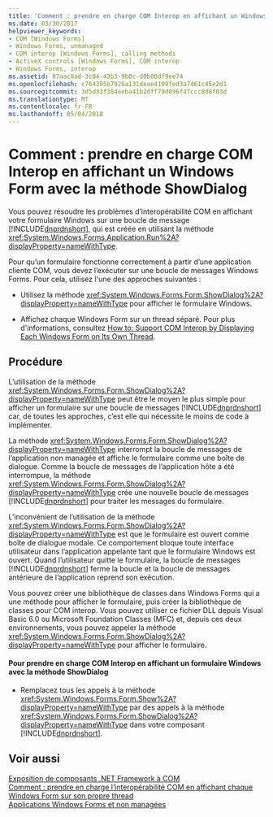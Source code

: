 ```yaml
---
title: 'Comment : prendre en charge COM Interop en affichant un Windows Form avec la méthode ShowDialog'
ms.date: 03/30/2017
helpviewer_keywords:
- COM [Windows Forms]
- Windows Forms, unmanaged
- COM interop [Windows Forms], calling methods
- ActiveX controls [Windows Forms], COM interop
- Windows Forms, interop
ms.assetid: 87aac8ad-3c04-43b3-9b0c-d0b00df9ee74
ms.openlocfilehash: c764395b7926a131deae4109fed3a7461c45e2d1
ms.sourcegitcommit: 3d5d33f384eeba41b2dff79d096f47ccc8d8f03d
ms.translationtype: MT
ms.contentlocale: fr-FR
ms.lasthandoff: 05/04/2018
---
```

# <a name="how-to-support-com-interop-by-displaying-a-windows-form-with-the-showdialog-method"></a>Comment : prendre en charge COM Interop en affichant un Windows Form avec la méthode ShowDialog
Vous pouvez résoudre les problèmes d’interopérabilité COM en affichant votre formulaire Windows sur une boucle de message [!INCLUDE[dnprdnshort](../../../../includes/dnprdnshort-md.md)], qui est créée en utilisant la méthode <xref:System.Windows.Forms.Application.Run%2A?displayProperty=nameWithType>.  
  
 Pour qu’un formulaire fonctionne correctement à partir d’une application cliente COM, vous devez l’exécuter sur une boucle de messages Windows Forms. Pour cela, utilisez l'une des approches suivantes :  
  
-   Utilisez la méthode <xref:System.Windows.Forms.Form.ShowDialog%2A?displayProperty=nameWithType> pour afficher le formulaire Windows.  
  
-   Affichez chaque Windows Form sur un thread séparé. Pour plus d'informations, consultez [How to: Support COM Interop by Displaying Each Windows Form on Its Own Thread](../../../../docs/framework/winforms/advanced/how-to-support-com-interop-by-displaying-each-windows-form-on-its-own-thread.md).  
  
## <a name="procedure"></a>Procédure  
 L’utilisation de la méthode <xref:System.Windows.Forms.Form.ShowDialog%2A?displayProperty=nameWithType> peut être le moyen le plus simple pour afficher un formulaire sur une boucle de messages [!INCLUDE[dnprdnshort](../../../../includes/dnprdnshort-md.md)] car, de toutes les approches, c’est elle qui nécessite le moins de code à implémenter.  
  
 La méthode <xref:System.Windows.Forms.Form.ShowDialog%2A?displayProperty=nameWithType> interrompt la boucle de messages de l’application non managée et affiche le formulaire comme une boîte de dialogue. Comme la boucle de messages de l’application hôte a été interrompue, la méthode <xref:System.Windows.Forms.Form.ShowDialog%2A?displayProperty=nameWithType> crée une nouvelle boucle de messages [!INCLUDE[dnprdnshort](../../../../includes/dnprdnshort-md.md)] pour traiter les messages du formulaire.  
  
 L’inconvénient de l’utilisation de la méthode <xref:System.Windows.Forms.Form.ShowDialog%2A?displayProperty=nameWithType> est que le formulaire est ouvert comme boîte de dialogue modale. Ce comportement bloque toute interface utilisateur dans l’application appelante tant que le formulaire Windows est ouvert. Quand l’utilisateur quitte le formulaire, la boucle de messages [!INCLUDE[dnprdnshort](../../../../includes/dnprdnshort-md.md)] ferme la boucle et la boucle de messages antérieure de l’application reprend son exécution.  
  
 Vous pouvez créer une bibliothèque de classes dans Windows Forms qui a une méthode pour afficher le formulaire, puis créer la bibliothèque de classes pour COM interop. Vous pouvez utiliser ce fichier DLL depuis Visual Basic 6.0 ou Microsoft Foundation Classes (MFC) et, depuis ces deux environnements, vous pouvez appeler la méthode <xref:System.Windows.Forms.Form.ShowDialog%2A?displayProperty=nameWithType> pour afficher le formulaire.  
  
#### <a name="to-support-com-interop-by-displaying-a-windows-form-with-the-showdialog-method"></a>Pour prendre en charge COM Interop en affichant un formulaire Windows avec la méthode ShowDialog  
  
-   Remplacez tous les appels à la méthode <xref:System.Windows.Forms.Form.Show%2A?displayProperty=nameWithType> par des appels à la méthode <xref:System.Windows.Forms.Form.ShowDialog%2A?displayProperty=nameWithType> dans votre composant [!INCLUDE[dnprdnshort](../../../../includes/dnprdnshort-md.md)].  
  
## <a name="see-also"></a>Voir aussi  
 [Exposition de composants .NET Framework à COM](../../../../docs/framework/interop/exposing-dotnet-components-to-com.md)  
 [Comment : prendre en charge l’interopérabilité COM en affichant chaque Windows Form sur son propre thread](../../../../docs/framework/winforms/advanced/how-to-support-com-interop-by-displaying-each-windows-form-on-its-own-thread.md)  
 [Applications Windows Forms et non managées](../../../../docs/framework/winforms/advanced/windows-forms-and-unmanaged-applications.md)
